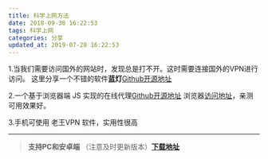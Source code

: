 ```yaml
---
title: 科学上网方法
date: 2018-09-30 16:22:53
tags: 科学上网
categories: 分享
updated_at: 2019-07-20 16:22:53
---
```


1.当我们需要访问国外的网站时，发现总是打不开。这时需要连接国外的VPN进行访问。
这里分享一个不错的软件**蓝灯**[Github开源地址][5]

2.一个基于浏览器端 JS 实现的在线代理[Github开源地址][4]
浏览器[访问地址][3]，亲测可用效果好。

3.手机可使用 老王VPN 软件，实用性很高

---

> **支持PC和安卓端** （注意及时更新版本）[**下载地址**][2]


  [2]: https://raw.githubusercontent.com/YSC168/eee/master/lantern.zip
  [3]: https://jsproxy-demo.tk
  [4]: https://github.com/EtherDream/jsproxy/
  [5]: https://github.com/getlantern/lantern
